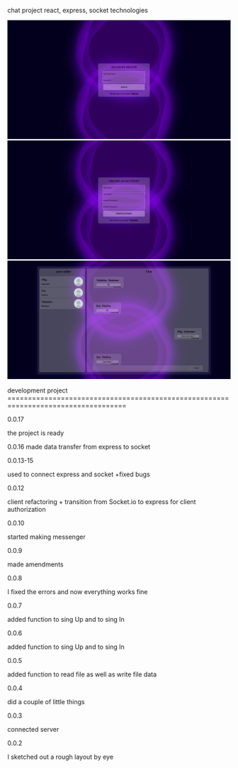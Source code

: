 chat project
react, express, socket technologies

![Image ](img-git/imgFirst%20.png)
![Image ](img-git/imgSecond.png)
![Image ](img-git/imgThird.png)



development project ===================================================================================

0.0.17

the project is ready

0.0.16
made data transfer from express to socket

0.0.13-15

used to connect express and socket
+fixed bugs

0.0.12

client refactoring + transition from Socket.io to express for client authorization

0.0.10

started making messenger

0.0.9

made amendments

0.0.8

I fixed the errors and now everything works fine
 
 
0.0.7

added function to sing Up and to sing In 

0.0.6

added function to sing Up and to sing In 

0.0.5

added function to read file as well as write file data

0.0.4

did a couple of little things

0.0.3

connected server

0.0.2

I sketched out a rough layout by eye